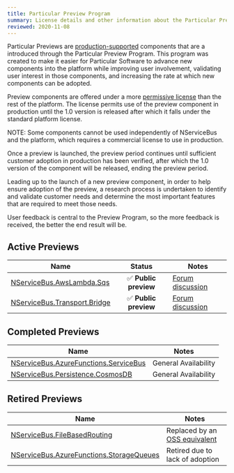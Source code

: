 ```yaml
---
title: Particular Preview Program
summary: License details and other information about the Particular Preview Program
reviewed: 2020-11-08
---
```


Particular Previews are [production-supported](support-policy.md) components that are a introduced through the Particular Preview Program. This program was created to make it easier for Particular Software to advance new components into the platform while improving user involvement, validating user interest in those components, and increasing the rate at which new components can be adopted.

Preview components are offered under a more [permissive license](https://particular.net/eula/previews) than the rest of the platform. The license permits use of the preview component in production until the 1.0 version is released after which it falls under the standard platform license.

NOTE: Some components cannot be used independently of NServiceBus and the platform, which requires a commercial license to use in production.

Once a preview is launched, the preview period continues until sufficient customer adoption in production has been verified, after which the 1.0 version of the component will be released, ending the preview period.

Leading up to the launch of a new preview component, in order to help ensure adoption of the preview, a research process is undertaken to identify and validate customer needs and determine the most important features that are required to meet those needs.

User feedback is central to the Preview Program, so the more feedback is received, the better the end result will be.

## Active Previews

| Name                       | Status | Notes  |
|----------------------------|:------------:|--------|
| [NServiceBus.AwsLambda.Sqs](/previews/aws-lambda-simple-queue-service.md)| :white_check_mark: **Public preview** | [Forum discussion](https://discuss.particular.net/t/nservicebus-awslambda-sqs-public-preview-release-available/2158) |
| [NServiceBus.Transport.Bridge](/nservicebus/bridge)| :white_check_mark: **Public preview** | [Forum discussion](https://discuss.particular.net/t/nservicebus-transport-bridge-0-1-0-preview-release-available/3059) |

## Completed Previews

| Name | Notes |
|------|-------|
| [NServiceBus.AzureFunctions.ServiceBus](/nservicebus/hosting/azure-functions-service-bus) | General Availability |
| [NServiceBus.Persistence.CosmosDB](/persistence/cosmosdb) | General Availability |

## Retired Previews

| Name | Notes |
|------|-------|
| [NServiceBus.FileBasedRouting](https://github.com/ParticularLabs/NServiceBus.FileBasedRouting) | Replaced by an [OSS equivalent](https://github.com/timbussmann/NServiceBus.FileBasedRouting) |
| [NServiceBus.AzureFunctions.StorageQueues](https://github.com/Particular/NServiceBus.AzureFunctions.StorageQueues)| Retired due to lack of adoption |
